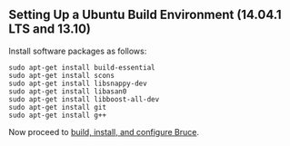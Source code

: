 ## Setting Up a Ubuntu Build Environment (14.04.1 LTS and 13.10)

Install software packages as follows:

```
sudo apt-get install build-essential
sudo apt-get install scons
sudo apt-get install libsnappy-dev
sudo apt-get install libasan0
sudo apt-get install libboost-all-dev
sudo apt-get install git
sudo apt-get install g++
```

Now proceed to [build, install, and configure Bruce](https://github.com/tagged/bruce/blob/master/README.md#building_and-installing-bruce).
